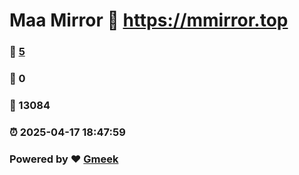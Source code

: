 # Maa Mirror :link: https://mmirror.top 
### :page_facing_up: [5](https://mmirror.top/tag.html) 
### :speech_balloon: 0 
### :hibiscus: 13084 
### :alarm_clock: 2025-04-17 18:47:59 
### Powered by :heart: [Gmeek](https://github.com/Meekdai/Gmeek)
